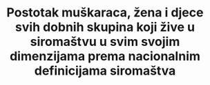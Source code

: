 ---
target: >-
  Do 2030. smanjiti najmanje za polovicu postotak muškaraca, žena i djece svih dobnih skupina koja žive u siromaštvu u svim svojim dimenzijama prema nacionalnim definicijama siromaštva
indicator_name: >-
  Postotak muškaraca, žena i djece svih dobnih skupina koji žive u siromaštvu u svim svojim dimenzijama prema nacionalnim definicijama siromaštva
title: >- 
  Postotak muškaraca, žena i djece svih dobnih skupina koji žive u siromaštvu u svim svojim dimenzijama prema nacionalnim definicijama siromaštva
permalink: /1-2-2/
sdg_goal: 1
layout: indicator
indicator: 1.2.2
graph: bar
graph_type_description: Bar  graph
graph_status_notes: Graphed
indicator_variable: Osobe u riziku od siromaštva ili socijalne isključenosti (%)
un_designated_tier: '2'
un_custodial_agency: 'National  Governments  (Partnering  Agencies:  UNICEF,  World  Bank,  UNDP)'
variable_description: null
variable_notes: null
target_id: '1.2'
has_metadata: false
goal_meta_link: 'http://unstats.un.org/sdgs/files/metadata-compilation/Metadata-Goal-1.pdf'
goal_meta_link_page: 6
source_title: null
source_notes: null
published: true
comments_and_limitations: See  indicator  1.2.1  for  available  US  data  on  national  poverty  rate.  

---